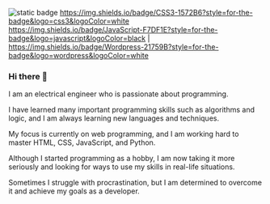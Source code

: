 ![static badge](https://img.shields.io/badge/HTML5-E34F26?style=for-the-badge&logo=html5&logoColor=white) 
https://img.shields.io/badge/CSS3-1572B6?style=for-the-badge&logo=css3&logoColor=white 
https://img.shields.io/badge/JavaScript-F7DF1E?style=for-the-badge&logo=javascript&logoColor=black 
 | 
https://img.shields.io/badge/Wordpress-21759B?style=for-the-badge&logo=wordpress&logoColor=white 


### Hi there 👋

I am an electrical engineer who is passionate about programming. 

I have learned many important programming skills such as algorithms and logic, and I am always learning new languages and techniques.

My focus is currently on web programming, and I am working hard to master HTML, CSS, JavaScript, and Python. 

Although I started programming as a hobby, I am now taking it more seriously and looking for ways to use my skills in real-life situations. 

Sometimes I struggle with procrastination, but I am determined to overcome it and achieve my goals as a developer.

<!--
- Short-form content [nrkmrvl.coder (Instagram)](https://www.instagram.com/nrkmrvl.coder)


**nrkmrvl/nrkmrvl** is a ✨ _special_ ✨ repository because its `README.md` (this file) appears on your GitHub profile.

Here are some ideas to get you started:

- 🔭 I’m currently working on ...
- 🌱 I’m currently learning ...
- 👯 I’m looking to collaborate on ...
- 🤔 I’m looking for help with ...
- 💬 Ask me about ...
- 📫 How to reach me: ...
- 😄 Pronouns: ...
- ⚡ Fun fact: ...
-->
